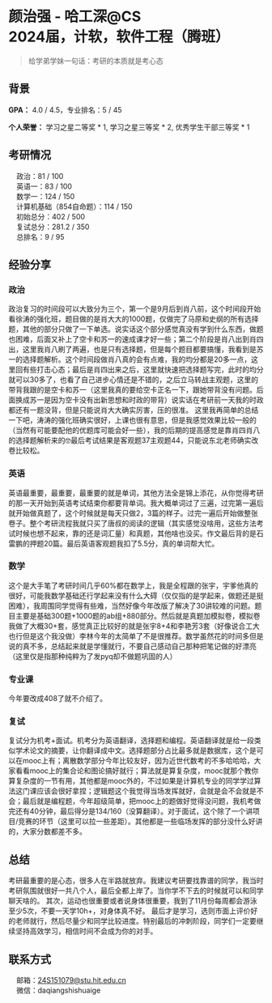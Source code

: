 # 颜治强 - 哈工深@CS<br>2024届，计软，软件工程（腾班）

> 给学弟学妹一句话：考研的本质就是考心态

## 背景
**GPA：** 4.0 / 4.5，专业排名：5 / 45<br>

**个人荣誉：**
学习之星二等奖 * 1, 学习之星三等奖 * 2, 优秀学生干部三等奖 * 1<br>
                                             
## 考研情况
&nbsp;&nbsp;&nbsp;&nbsp;政治：81 / 100<br>
&nbsp;&nbsp;&nbsp;&nbsp;英语一：83 / 100<br>
&nbsp;&nbsp;&nbsp;&nbsp;数学一：124 / 150<br>
&nbsp;&nbsp;&nbsp;&nbsp;计算机基础（854自命题）：114 / 150<br>
&nbsp;&nbsp;&nbsp;&nbsp;初始总分：402 / 500<br>
&nbsp;&nbsp;&nbsp;&nbsp;复试总分：281.2 / 350<br>
&nbsp;&nbsp;&nbsp;&nbsp;总排名：9 / 95<br>

## 经验分享
### 政治
政治复习的时间段可以大致分为三个，第一个是9月后到肖八前，这个时间段开始看徐涛的强化班，题目做的是肖大大的1000题，仅做完了马原和史纲的所有选择题，其他的部分只做了一下单选。说实话这个部分感觉真没有学到什么东西，做题也困难，后面又补上了空卡和苏一的速成课才好一些；第二个阶段是肖八出到肖四出，这里我肖八刷了两遍，也是只有选择题，但是每个题目都要搞懂，我看到是苏一的选择题解析。这个时间段做肖八真的会有点难，我的均分都是20多一点，这里回有些打击心态；最后是肖四出来之后，这里就快速把选择题写完，此时的均分就可以30多了，也看了自己进步心情还是不错的，之后立马转战主观题，这里的带背我跟的是空卡和苏一（这里我真的要给空卡正名一下，跟她带背没有问题。后面换成苏一是因为空卡没有出新思想和时政的带背）说实话在考研前一天我的时政都还有一题没背，但是只能说肖大大确实厉害，压的很准。
这里我再简单的总结一下吧，涛涛的强化班确实很好，上课也很有意思，但是我感觉效果比较一般的（当然有可能要配他的优题库可能会好一些），我的后期的提高感觉是靠肖四肖八的选择题解析来的🤓最后考试结果是客观题37主观题44，只能说东北老师确实改卷比较松。

### 英语
英语最重要，最重要，最重要的就是单词，其他方法全是锦上添花，从你觉得考研的那一天开始到英语考试结束你都要背单词。我大概单词过了三遍，过完第一遍后就开始做真题了，这个时候就是每天只做2，3篇的样子。过完一遍后开始做整张卷子。整个考研流程我就只买了唐叔的阅读的逻辑（其实感觉没啥用，这些方法考试时候也想不起来，靠的还是词汇量）和真题，其他啥也没买。作文最后背的是石雷鹏的押题20篇。最后英语客观题我扣了5.5分，真的单词帮大忙。

### 数学
这个是大手笔了考研时间几乎60%都在数学上，我是全程跟的张宇，宇爹他真的很好，可能我数学基础还行学起来没有什么大碍（仅仅指的是学起来，做题还是挺困难），我周围同学觉得有些难，当然好像今年改版了解决了30讲较难的问题。题目主要是基础300题+1000题的ab组+880部分。然后就是真题加模拟卷，模拟卷我做了大概30+套，感觉真正比较好的就是张宇8+4和李艳芳3套（好像说合工大也行但是这个我没做）李林今年的太简单了不是很推荐。数学虽然花的时间多但是说的真不多，总结起来就是学懂就行，不要自己感动自己那种把笔记做的好漂亮（这里仅是指那种纯粹为了发pyq却不做题巩固的人）

### 专业课
今年要改成408了就不介绍了。

### 复试
复试分为机考+面试。机考分为英语翻译，选择题和编程。英语翻译就是给一段类似学术论文的摘要，让你翻译成中文。选择题部分占比最多就是数据库，这个是可以在mooc上有；离散数学部分今年比较友好，因为近世代数考的不多哈哈哈，大家看看mooc上的集合论和图论搞好就行；算法就是算复杂度，mooc就那个教你算复杂度的一节有用，其他都是mooc外的，不过如果是计算机专业的同学学过算法这门课应该会很好拿捏；逻辑题这个我觉得当场发挥就好，会就是会不会就是不会；最后就是编程题，今年超级简单，把mooc上的题做好觉得没问题，我机考做完还有40分钟，最后得分是134/160（没算翻译）。对于面试，这个除了一个讲项目/竞赛的环节（这里可以拉一些差距）。其他都是一些临场发挥的部分没什么好讲的，大家分数都差不多。

## 总结
考研最重要的是心态，很多人在半路就放弃。我建议考研要找靠谱的同学，我当时考研氛围就很好一共八个人，最后全都上岸了。当你学不下去的时候就可以和同学聊天啥的。
其次，运动也很重要或者说身体很重要，我到了11月份每周都会游泳至少5次，不要一天学10h+，对身体真不好。
最后才是学习，选则市面上评价好的老师就行，然后尽量少和同学比较进度。特别最后的冲刺阶段，同学们一定要继续坚持高效学习，相信时间不会成为你的对手。

## 联系方式
&nbsp;&nbsp;&nbsp;&nbsp;邮箱：24S151079@stu.hit.edu.cn<br>
&nbsp;&nbsp;&nbsp;&nbsp;微信：daqiangshishuaige
